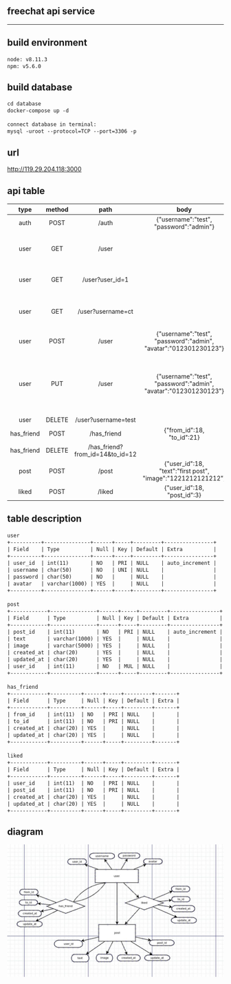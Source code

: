 ## freechat api service
---

## build environment
```
node: v8.11.3
npm: v5.6.0
```

## build database
```
cd database
docker-compose up -d

connect database in terminal:
mysql -uroot --protocol=TCP --port=3306 -p
```

## url

http://119.29.204.118:3000

## api table

|type| method|path|body|meaning|
|:-:|:-:|:-:|:-:|:-:|
|auth|POST|/auth|{"username":"test",<br>"password":"admin"}|登录|
|user|GET|/user||获取user表所有信息(without password)|
|user|GET|/user?user_id=1||获取指定id的user信息|
|user|GET|/user?username=ct||获取指定username的user信息|
|user|POST|/user|{"username":"test",<br>"password":"admin",<br>"avatar":"012301230123"}|新建用户|
|user|PUT|/user|{"username":"test",<br>"password":"admin",<br>"avatar":"012301230123"}|更新用户用户信息<br>(除了username不能更改，其余进行替换)|
|user|DELETE|/user?username=test||删除用户|
|has_friend|POST|/has_friend|{"from_id":18,<br>"to_id":21}|交友|
|has_friend|DELETE|/has_friend?from_id=14&to_id=12||绝交|
|post|POST|/post|{"user_id":18,<br>"text":"first post",<br>"image":"1221212121212"}|发动态|
|liked|POST|/liked|{"user_id":18,<br>"post_id":3}|点赞|

## table description

```
user
+----------+---------------+------+-----+---------+----------------+
| Field    | Type          | Null | Key | Default | Extra          |
+----------+---------------+------+-----+---------+----------------+
| user_id  | int(11)       | NO   | PRI | NULL    | auto_increment |
| username | char(50)      | NO   | UNI | NULL    |                |
| password | char(50)      | NO   |     | NULL    |                |
| avatar   | varchar(1000) | YES  |     | NULL    |                |
+----------+---------------+------+-----+---------+----------------+

post
+------------+---------------+------+-----+---------+----------------+
| Field      | Type          | Null | Key | Default | Extra          |
+------------+---------------+------+-----+---------+----------------+
| post_id    | int(11)       | NO   | PRI | NULL    | auto_increment |
| text       | varchar(1000) | YES  |     | NULL    |                |
| image      | varchar(5000) | YES  |     | NULL    |                |
| created_at | char(20)      | YES  |     | NULL    |                |
| updated_at | char(20)      | YES  |     | NULL    |                |
| user_id    | int(11)       | NO   | MUL | NULL    |                |
+------------+---------------+------+-----+---------+----------------+

has_friend
+------------+----------+------+-----+---------+-------+
| Field      | Type     | Null | Key | Default | Extra |
+------------+----------+------+-----+---------+-------+
| from_id    | int(11)  | NO   | PRI | NULL    |       |
| to_id      | int(11)  | NO   | PRI | NULL    |       |
| created_at | char(20) | YES  |     | NULL    |       |
| updated_at | char(20) | YES  |     | NULL    |       |
+------------+----------+------+-----+---------+-------+

liked 
+------------+----------+------+-----+---------+-------+
| Field      | Type     | Null | Key | Default | Extra |
+------------+----------+------+-----+---------+-------+
| user_id    | int(11)  | NO   | PRI | NULL    |       |
| post_id    | int(11)  | NO   | PRI | NULL    |       |
| created_at | char(20) | YES  |     | NULL    |       |
| updated_at | char(20) | YES  |     | NULL    |       |
+------------+----------+------+-----+---------+-------+
```

## diagram

![1.jpg](image/1.jpg)